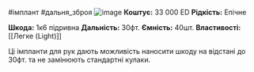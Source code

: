 #імплант #дальня_зброя
![image](https://static.wikia.nocookie.net/cyberpunk/images/2/2e/Cw_arms_projectilelauncher.png/revision/latest?cb=20210606185906)
**Коштує:** 33 000 ED
**Рідкість:** Епічне

**Шкода:** 1к6 підривна
**Дальність:** 30фт.
**Ємність:** 40шт.
**Властивості:** [[Легке (Light)]]

Ці імпланти для рук дають можливість наносити шкоду на відстані до 30фт. та не замінюють стандартні кулаки.